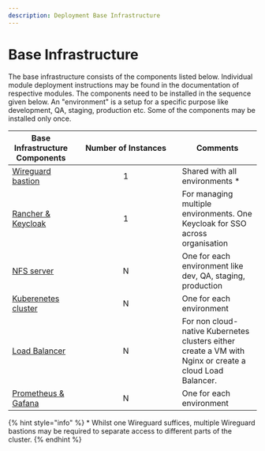 ```yaml
---
description: Deployment Base Infrastructure
---
```


# Base Infrastructure

The base infrastructure consists of the components listed below.  Individual module deployment instructions may be found in the documentation of respective modules.  The components need to be installed in the sequence given below.  An "environment" is a setup for a specific purpose like development, QA, staging, production etc.  Some of the components may be installed only once.&#x20;

<table><thead><tr><th>Base Infrastructure Components</th><th width="196" align="center">Number of Instances</th><th>Comments</th></tr></thead><tbody><tr><td><a href="wireguard-bastion/">Wireguard bastion</a></td><td align="center">1</td><td>Shared with all environments *</td></tr><tr><td><a href="rancher.md">Rancher &#x26; Keycloak</a></td><td align="center">1</td><td>For managing multiple environments. One Keycloak for SSO across organisation </td></tr><tr><td><a href="nfs-server.md">NFS server</a></td><td align="center">N</td><td>One for each environment like dev, QA, staging, production </td></tr><tr><td><a href="cluster-setup/">Kuberenetes cluster</a></td><td align="center">N</td><td>One for each environment</td></tr><tr><td><a href="load-balancer/">Load Balancer</a></td><td align="center">N</td><td>For non cloud-native Kubernetes clusters either create a VM with Nginx or create a cloud Load Balancer.</td></tr><tr><td><a href="prometheus-and-grafana.md">Prometheus &#x26; Gafana</a></td><td align="center">N</td><td>One for each environment</td></tr></tbody></table>

{% hint style="info" %}
\* Whilst one Wireguard suffices, multiple Wireguard bastions may be required to separate access to different parts of the cluster.
{% endhint %}
